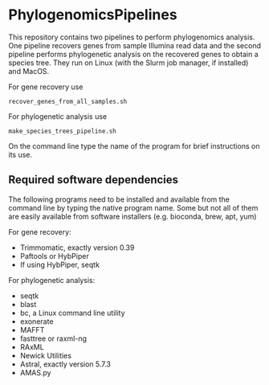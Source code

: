 # PhylogenomicsPipelines

This repository contains two pipelines to perform phylogenomics analysis. One pipeline recovers genes from sample Illumina read data and the second pipeline performs phylogenetic analysis on the recovered genes to obtain a species tree. They run on Linux (with the Slurm job manager, if installed) and MacOS.

For gene recovery use
```
recover_genes_from_all_samples.sh
```
For phylogenetic analysis use
```
make_species_trees_pipeline.sh
```
On the command line type the name of the program for brief instructions on its use.
 
## Required software dependencies
The following programs need to be installed and available from the command line by typing the native program name. Some but not all of them are easily available from software installers (e.g. bioconda, brew, apt, yum)

For gene recovery:
* Trimmomatic, exactly version 0.39
* Paftools or HybPiper
* If using HybPiper, seqtk

For phylogenetic analysis:
* seqtk
* blast
* bc, a Linux command line utility
* exonerate
* MAFFT
* fasttree or raxml-ng
* RAxML
* Newick Utilities
* Astral, exactly version 5.7.3
* AMAS.py

<!-- Next section: Further Details on how to use and outputs   
Show commandline and typical usage with explantion
e.g. throttle set to 1

Further advice on software dependencies
e.g. adding to $PATH

Explanation of how pipelines work
The aim here is to describe the main steps in detail
   -->





